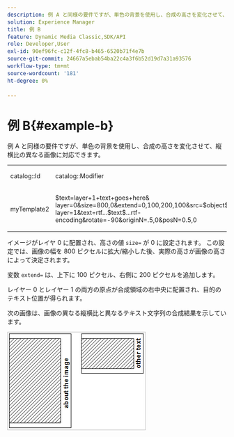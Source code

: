 ```yaml
---
description: 例 A と同様の要件ですが、単色の背景を使用し、合成の高さを変化させて、縦横比の異なる画像に対応できます。
solution: Experience Manager
title: 例 B
feature: Dynamic Media Classic,SDK/API
role: Developer,User
exl-id: 90ef96fc-c12f-4fc8-b465-6520b71f4e7b
source-git-commit: 24667a5ebab54ba22c4a3f6b52d19d7a31a93576
workflow-type: tm+mt
source-wordcount: '181'
ht-degree: 0%

---
```


# 例 B{#example-b}

例 A と同様の要件ですが、単色の背景を使用し、合成の高さを変化させて、縦横比の異なる画像に対応できます。

<table id="simpletable_37BA3B2A75A9468C9ADEBBC034BADAE7"> 
 <tr class="strow"> 
  <td class="stentry"> <p><span class="codeph"> catalog::Id</span> </p> </td> 
  <td class="stentry"> <p><span class="codeph"> catalog::Modifier</span> </p></td> 
 </tr> 
 <tr class="strow"> 
  <td class="stentry"> <p><span class="codeph"> myTemplate2</span> </p></td> 
  <td class="stentry"> <p><span class="codeph"> $text=layer+1+text+goes+here&amp; layer=0&amp;size=800,0&amp;extend=0,100,200,100&amp;src=$object$&amp;originN=.5,0&amp; layer=1&amp;text=rtf...$text$...rtf-encoding&amp;rotate=-90&amp;originN=.5,0&amp;posN=0.5,0</span> </p></td> 
 </tr> 
</table>

イメージがレイヤ 0 に配置され、高さの値 `size=` が 0 に設定されます。 この設定では、画像の幅を 800 ピクセルに拡大/縮小した後、実際の高さが画像の高さによって決定されます。

変数 `extend=` は、上下に 100 ピクセル、右側に 200 ピクセルを追加します。

レイヤー 0 とレイヤー 1 の両方の原点が合成領域の右中央に配置され、目的のテキスト位置が得られます。

次の画像は、画像の異なる縦横比と異なるテキスト文字列の合成結果を示しています。

![&#x200B; 例 B 画像 &#x200B;](assets/exampleb.png)
